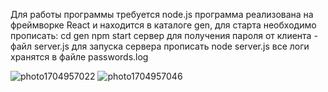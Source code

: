 Для работы программы требуется node.js
программа реализована на фреймворке React и находится в каталоге gen, для старта необходимо прописать:
cd gen
npm start
сервер для получения пароля от клиента - файл server.js для запуска сервера прописать node server.js
все логи хранятся в файле passwords.log

![photo1704957022](https://github.com/Spektral01/ReactPasswordGen/assets/100114151/bd409e3d-8165-425b-9532-78813d28fb77)
![photo1704957046](https://github.com/Spektral01/ReactPasswordGen/assets/100114151/1f1ee436-f17e-4aa8-8d64-b44097b4e45a)
